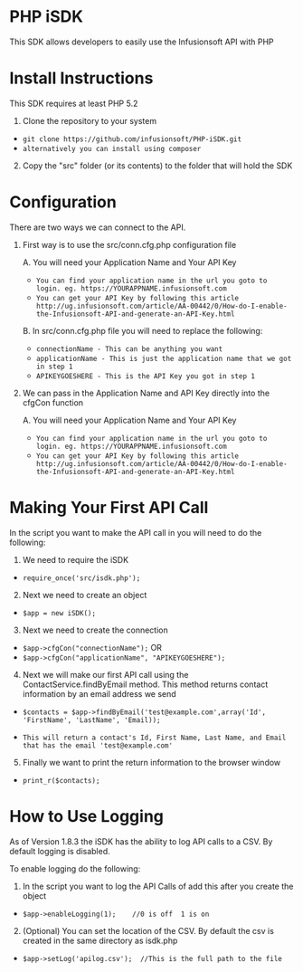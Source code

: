 PHP iSDK
==================
This SDK allows developers to easily use the Infusionsoft API with PHP

Install Instructions
==================

This SDK requires at least PHP 5.2

1. Clone the repository to your system
 - ```git clone https://github.com/infusionsoft/PHP-iSDK.git```
 - ```alternatively you can install using composer```
2. Copy the "src" folder (or its contents) to the folder that will hold the SDK

Configuration
==================

There are two ways we can connect to the API.

1. First way is to use the src/conn.cfg.php configuration file

    A. You will need your Application Name and Your API Key
     - ```You can find your application name in the url you goto to login. eg. https://YOURAPPNAME.infusionsoft.com```
     - ```You can get your API Key by following this article http://ug.infusionsoft.com/article/AA-00442/0/How-do-I-enable-the-Infusionsoft-API-and-generate-an-API-Key.html```

    B. In src/conn.cfg.php file you will need to replace the following:
     - ```connectionName - This can be anything you want```
     - ```applicationName - This is just the application name that we got in step 1```
     - ```APIKEYGOESHERE - This is the API Key you got in step 1```

2. We can pass in the Application Name and API Key directly into the cfgCon function

    A. You will need your Application Name and Your API Key
     - ```You can find your application name in the url you goto to login. eg. https://YOURAPPNAME.infusionsoft.com```
     - ```You can get your API Key by following this article http://ug.infusionsoft.com/article/AA-00442/0/How-do-I-enable-the-Infusionsoft-API-and-generate-an-API-Key.html```

Making Your First API Call
==================

In the script you want to make the API call in you will need to do the following:

1. We need to require the iSDK

 - ```require_once('src/isdk.php');```

2. Next we need to create an object

 - ```$app = new iSDK();```

3. Next we need to create the connection

 - ```$app->cfgCon("connectionName");```
 OR
 - ```$app->cfgCon("applicationName", "APIKEYGOESHERE");```

4. Next we will make our first API call using the ContactService.findByEmail method. This method returns contact information by an email address we send

 - ```$contacts = $app->findByEmail('test@example.com',array('Id', 'FirstName', 'LastName', 'Email));```

 - ```This will return a contact's Id, First Name, Last Name, and Email that has the email 'test@example.com'```

5. Finally we want to print the return information to the browser window

 - ```print_r($contacts);```

How to Use Logging
==================

As of Version 1.8.3 the iSDK has the ability to log API calls to a CSV. By default logging is disabled.

To enable logging do the following:

1. In the script you want to log the API Calls of add this after you create the object

 - ```$app->enableLogging(1);    //0 is off  1 is on```

2. (Optional) You can set the location of the CSV. By default the csv is created in the same directory as isdk.php

 - ```$app->setLog('apilog.csv');  //This is the full path to the file```


